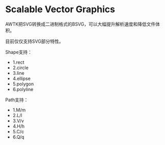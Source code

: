# Scalable Vector Graphics

AWTK把SVG转换成二进制格式的BSVG，可以大幅提升解析速度和降低文件体积。

目前仅仅支持SVG部分特性。

Shape支持：

* 1.rect
* 2.circle
* 3.line
* 4.ellipse
* 5.polygon
* 6.polyline

Path支持：

* 1.M/m
* 2.L/l
* 3.V/v
* 4.H/h
* 5.C/c
* 6.Q/q


